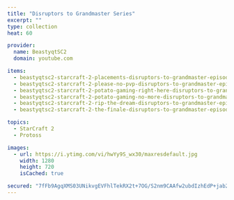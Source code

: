 ```yaml
---
title: "Disruptors to Grandmaster Series"
excerpt: ""
type: collection
heat: 60

provider:
  name: BeastyqtSC2
  domain: youtube.com

items:
  - beastyqtsc2-starcraft-2-placements-disruptors-to-grandmaster-episode-1
  - beastyqtsc2-starcraft-2-please-no-pvp-disruptors-to-grandmaster-episode-2
  - beastyqtsc2-starcraft-2-potato-gaming-right-here-disruptors-to-grandmaster-episode-3
  - beastyqtsc2-starcraft-2-potato-gaming-no-more-disruptors-to-grandmaster-episode-4
  - beastyqtsc2-starcraft-2-rip-the-dream-disruptors-to-grandmaster-episode-5
  - beastyqtsc2-starcraft-2-the-finale-disruptors-to-grandmaster-episode-6

topics:
  - StarCraft 2
  - Protoss

images:
  - url: https://i.ytimg.com/vi/hwYy9S_wx30/maxresdefault.jpg
    width: 1280
    height: 720
    isCached: true

secured: "7fFb9AgqXMS03UNikvgEVFhlTekRX2t+7OG/S2nm9CAAfw2ubdIzhEdP+jab2cLWGjZ7QiVQraj29as+F2gmMuHHrJ/9RfD6zXdxa7IWGt4dsVwBx2cIL8ALmu1pD/QPjqRzSVonyr67aZmbTMZ3tsIKmBjQxy5jfNZjMqwfURgouHiLxqTmXXzRKjvxhMEMHmp+32gGjyR1Bf5UdtLq5VwgChZg9cCN2A7mhin61eTzkmSe2n43U1wVpyixh0+2tOr9m7uGhrSeA42ICY9RQqHFLmyyviajsH9GQ8CXNELojZKj3V4qCZ9VQ98HSdbggRf7tRcNo0MUzOLjYmZLKJXV1e9NHc7JL1jjVHNBgzc=;sYI688saO7TYaFIPz/Y1hw=="
---
```


